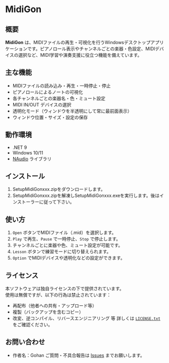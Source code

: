 # MidiGon

## 概要
**MidiGon** は、MIDIファイルの再生・可視化を行うWindowsデスクトップアプリケーションです。ピアノロール表示やチャンネルごとの楽器・色設定、MIDIデバイスの選択など、MIDI学習や演奏支援に役立つ機能を備えています。

## 主な機能
- MIDIファイルの読み込み・再生・一時停止・停止
- ピアノロールによるノートの可視化
- 各チャンネルごとの楽器名・色・ミュート設定
- MIDI IN/OUT デバイスの選択
- 透明化モード（ウィンドウを半透明にして常に最前面表示）
- ウィンドウ位置・サイズ・設定の保存

## 動作環境
- .NET 9
- Windows 10/11
- [NAudio](https://github.com/naudio/NAudio) ライブラリ

## インストール
1. SetupMidiGonxxx.zipをダウンロードします。
2. SetupMidiGonxxx.zipを解凍しSetupMidiGonxxx.exeを実行します。後はインストーラーに従って下さい。

## 使い方
1. `Open` ボタンでMIDIファイル（.mid）を選択します。
2. `Play` で再生、`Pause` で一時停止、`Stop` で停止します。
3. チャンネルごとに楽器や色、ミュート設定が可能です。
4. `Lesson` ボタンで練習モードに切り替えられます。
5. `Option` でMIDIデバイスや透明化などの設定ができます。
## ライセンス
本ソフトウェアは独自ライセンスの下で提供されています。  
使用は無償ですが、以下の行為は禁止されています：

- 再配布（他者への共有・アップロード等）
- 複製（バックアップを含むコピー）
- 改変、逆コンパイル、リバースエンジニアリング 等
詳しくは [`LICENSE.txt`](./LICENSE.txt) をご確認ください。

## お問い合わせ
- 作者名：Gohan
ご質問・不具合報告は [Issues](https://github.com/GOHAN-JP/MidiGon/issues) までお願いします。

